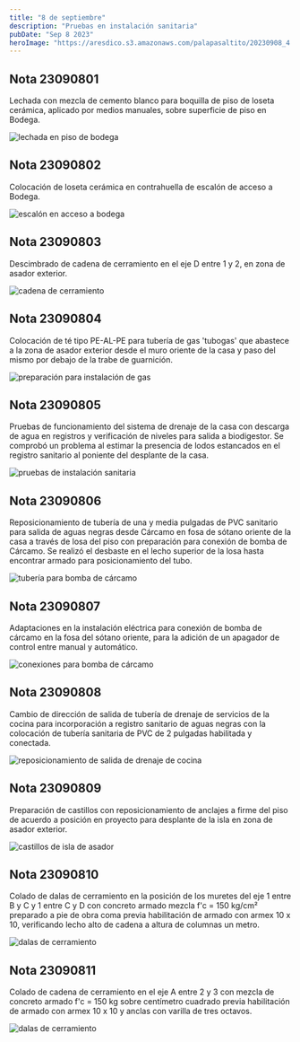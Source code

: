 ```yaml
---
title: "8 de septiembre"
description: "Pruebas en instalación sanitaria"
pubDate: "Sep 8 2023"
heroImage: "https://aresdico.s3.amazonaws.com/palapasaltito/20230908_4.jpeg"
---
```


## Nota 23090801

Lechada con mezcla de cemento blanco para boquilla de piso de loseta cerámica, aplicado por medios manuales, sobre superficie de piso en Bodega.

![lechada en piso de bodega](https://aresdico.s3.amazonaws.com/palapasaltito/20230908_1.jpeg "lechada en piso de bodega")

## Nota 23090802

Colocación de loseta cerámica en contrahuella de escalón de acceso a Bodega.

![escalón en acceso a bodega](https://aresdico.s3.amazonaws.com/palapasaltito/20230908_2.jpeg "escalón en acceso a bodega")

## Nota 23090803

Descimbrado de cadena de cerramiento en el eje D entre 1 y 2, en zona de asador exterior.

![cadena de cerramiento](https://aresdico.s3.amazonaws.com/palapasaltito/20230908_3.jpeg "cadena de cerramiento")

## Nota 23090804

Colocación de té tipo PE-AL-PE para tubería de gas 'tubogas' que abastece a la zona de asador exterior desde el muro oriente de la casa y paso del mismo por debajo de la trabe de guarnición.

![preparación para instalación de gas](https://aresdico.s3.amazonaws.com/palapasaltito/20230908_4.jpeg "preparación para instalación de gas")

## Nota 23090805

Pruebas de funcionamiento del sistema de drenaje de la casa con descarga de agua en registros y verificación de niveles para salida a biodigestor. Se comprobó un problema al estimar la presencia de lodos estancados en el registro sanitario al poniente del desplante de la casa.

![pruebas de instalación sanitaria](https://aresdico.s3.amazonaws.com/palapasaltito/20230908_5.jpeg "pruebas de instalación sanitaria")

## Nota 23090806

Reposicionamiento de tubería de una y media pulgadas de PVC sanitario para salida de aguas negras desde Cárcamo en fosa de sótano oriente de la casa a través de losa del piso con preparación para conexión de bomba de Cárcamo. Se realizó el desbaste en el lecho superior de la losa hasta encontrar armado para posicionamiento del tubo.

![tubería para bomba de cárcamo](https://aresdico.s3.amazonaws.com/palapasaltito/20230908_6.jpeg "tubería para bomba de cárcamo")

## Nota 23090807

Adaptaciones en la instalación eléctrica para conexión de bomba de cárcamo en la fosa del sótano oriente, para la adición de un apagador de control entre manual y automático.

![conexiones para bomba de cárcamo](https://aresdico.s3.amazonaws.com/palapasaltito/20230908_7.jpeg "conexiones para bomba de cárcamo")

## Nota 23090808

Cambio de dirección de salida de tubería de drenaje de servicios de la cocina para incorporación a registro sanitario de aguas negras con la colocación de tubería sanitaria de PVC de 2 pulgadas habilitada y conectada.

![reposicionamiento de salida de drenaje de cocina](https://aresdico.s3.amazonaws.com/palapasaltito/20230908_8.jpeg "reposicionamiento de salida de drenaje de cocina")

## Nota 23090809

Preparación de castillos con reposicionamiento de anclajes a firme del piso de acuerdo a posición en proyecto para desplante de la isla en zona de asador exterior.

![castillos de isla de asador](https://aresdico.s3.amazonaws.com/palapasaltito/20230908_9.jpeg "castillos de isla de asador")

## Nota 23090810

Colado de dalas de cerramiento en la posición de los muretes del eje 1 entre B y C y 1 entre C y D con concreto armado mezcla f'c = 150 kg/cm² preparado a pie de obra coma previa habilitación de armado con armex 10 x 10, verificando lecho alto de cadena a altura de columnas un metro.

![dalas de cerramiento](https://aresdico.s3.amazonaws.com/palapasaltito/20230908_10.jpeg "dalas de cerramiento")

## Nota 23090811

Colado de cadena de cerramiento en el eje A entre 2 y 3 con mezcla de concreto armado f'c = 150 kg sobre centímetro cuadrado previa habilitación de armado con armex 10 x 10 y anclas con varilla de tres octavos.

![dalas de cerramiento](https://aresdico.s3.amazonaws.com/palapasaltito/20230908_11.jpeg "dalas de cerramiento")
